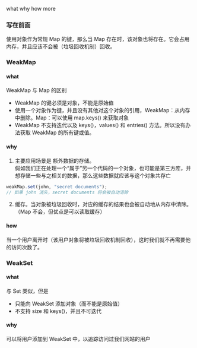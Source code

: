 what why how more
### 写在前面
使用对象作为常规 Map 的键，那么当 Map 存在时，该对象也将存在。它会占用内存，并且应该不会被（垃圾回收机制）回收。

### WeakMap
#### what
WeakMap 与 Map 的区别
- WeakMap 的键必须是对象，不能是原始值
- 使用一个对象作为键，并且没有其他对这个对象的引用，WeakMap：从内存中删除。Map：可以使用 map.keys() 来获取对象
- WeakMap 不支持迭代以及 keys()，values() 和 entries() 方法。所以没有办法获取 WeakMap 的所有键或值。

#### why
1. 主要应用场景是 额外数据的存储。  
假如我们正在处理一个“属于”另一个代码的一个对象，也可能是第三方库，并想存储一些与之相关的数据，那么这些数据就应该与这个对象共存亡
```js
weakMap.set(john, "secret documents");
// 如果 john 消失，secret documents 将会被自动清除
```
2. 缓存。当对象被垃圾回收时，对应的缓存的结果也会被自动地从内存中清除。（Map 不会，但优点是可以读取缓存）
#### how
当一个用户离开时（该用户对象将被垃圾回收机制回收），这时我们就不再需要他的访问次数了。

### WeakSet
#### what
与 Set 类似，但是
- 只能向 WeakSet 添加对象（而不能是原始值）
- 不支持 size 和 keys()，并且不可迭代
#### why
可以将用户添加到 WeakSet 中，以追踪访问过我们网站的用户